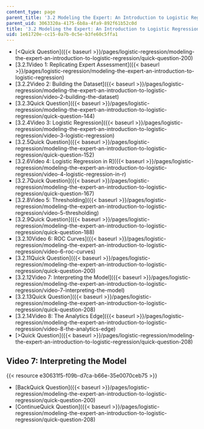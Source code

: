 ```yaml
---
content_type: page
parent_title: '3.2 Modeling the Expert: An Introduction to Logistic Regression'
parent_uid: 3063320a-4175-6b8a-4fa9-892f61b52c0d
title: '3.2 Modeling the Expert: An Introduction to Logistic Regression'
uid: 1e61720e-cc15-0a7b-0c5e-b3fe60c5ffa1
---
```


*   [\<Quick Question]({{< baseurl >}}/pages/logistic-regression/modeling-the-expert-an-introduction-to-logistic-regression/quick-question-200)
*   [3.2.1Video 1: Replicating Expert Assessment]({{< baseurl >}}/pages/logistic-regression/modeling-the-expert-an-introduction-to-logistic-regression)
*   [3.2.2Video 2: Building the Dataset]({{< baseurl >}}/pages/logistic-regression/modeling-the-expert-an-introduction-to-logistic-regression/video-2-building-the-dataset)
*   [3.2.3Quick Question]({{< baseurl >}}/pages/logistic-regression/modeling-the-expert-an-introduction-to-logistic-regression/quick-question-144)
*   [3.2.4Video 3: Logistic Regression]({{< baseurl >}}/pages/logistic-regression/modeling-the-expert-an-introduction-to-logistic-regression/video-3-logistic-regression)
*   [3.2.5Quick Question]({{< baseurl >}}/pages/logistic-regression/modeling-the-expert-an-introduction-to-logistic-regression/quick-question-152)
*   [3.2.6Video 4: Logistic Regression in R]({{< baseurl >}}/pages/logistic-regression/modeling-the-expert-an-introduction-to-logistic-regression/video-4-logistic-regression-in-r)
*   [3.2.7Quick Question]({{< baseurl >}}/pages/logistic-regression/modeling-the-expert-an-introduction-to-logistic-regression/quick-question-167)
*   [3.2.8Video 5: Thresholding]({{< baseurl >}}/pages/logistic-regression/modeling-the-expert-an-introduction-to-logistic-regression/video-5-thresholding)
*   [3.2.9Quick Question]({{< baseurl >}}/pages/logistic-regression/modeling-the-expert-an-introduction-to-logistic-regression/quick-question-188)
*   [3.2.10Video 6: ROC Curves]({{< baseurl >}}/pages/logistic-regression/modeling-the-expert-an-introduction-to-logistic-regression/video-6-roc-curves)
*   [3.2.11Quick Question]({{< baseurl >}}/pages/logistic-regression/modeling-the-expert-an-introduction-to-logistic-regression/quick-question-200)
*   [3.2.12Video 7: Interpreting the Model]({{< baseurl >}}/pages/logistic-regression/modeling-the-expert-an-introduction-to-logistic-regression/video-7-interpreting-the-model)
*   [3.2.13Quick Question]({{< baseurl >}}/pages/logistic-regression/modeling-the-expert-an-introduction-to-logistic-regression/quick-question-208)
*   [3.2.14Video 8: The Analytics Edge]({{< baseurl >}}/pages/logistic-regression/modeling-the-expert-an-introduction-to-logistic-regression/video-8-the-analytics-edge)
*   [\>Quick Question]({{< baseurl >}}/pages/logistic-regression/modeling-the-expert-an-introduction-to-logistic-regression/quick-question-208)

Video 7: Interpreting the Model
-------------------------------

{{< resource e30631f5-f09b-d7ca-b66e-35e0070ceb75 >}}

*   [BackQuick Question]({{< baseurl >}}/pages/logistic-regression/modeling-the-expert-an-introduction-to-logistic-regression/quick-question-200)
*   [ContinueQuick Question]({{< baseurl >}}/pages/logistic-regression/modeling-the-expert-an-introduction-to-logistic-regression/quick-question-208)